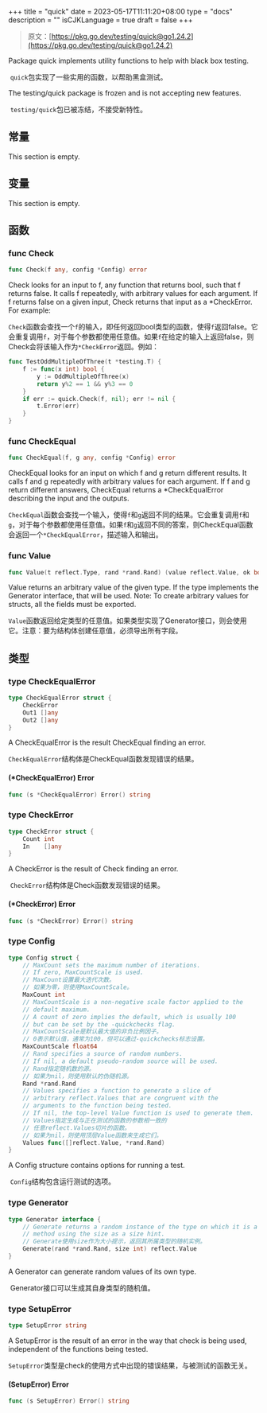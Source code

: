 +++
title = "quick"
date = 2023-05-17T11:11:20+08:00
type = "docs"
description = ""
isCJKLanguage = true
draft = false
+++
> 原文：[https://pkg.go.dev/testing/quick@go1.24.2](https://pkg.go.dev/testing/quick@go1.24.2)

Package quick implements utility functions to help with black box testing.

​	`quick`包实现了一些实用的函数，以帮助黑盒测试。

The testing/quick package is frozen and is not accepting new features.

​	`testing/quick`包已被冻结，不接受新特性。

## 常量 

This section is empty.

## 变量

This section is empty.

## 函数

### func Check 

``` go 
func Check(f any, config *Config) error
```

Check looks for an input to f, any function that returns bool, such that f returns false. It calls f repeatedly, with arbitrary values for each argument. If f returns false on a given input, Check returns that input as a *CheckError. For example:

​	`Check`函数会查找一个`f`的输入，即任何返回bool类型的函数，使得`f`返回false。它会重复调用`f`，对于每个参数都使用任意值。如果`f`在给定的输入上返回false，则Check会将该输入作为`*CheckError`返回。例如：

``` go 
func TestOddMultipleOfThree(t *testing.T) {
	f := func(x int) bool {
		y := OddMultipleOfThree(x)
		return y%2 == 1 && y%3 == 0
	}
	if err := quick.Check(f, nil); err != nil {
		t.Error(err)
	}
}
```

### func CheckEqual 

``` go 
func CheckEqual(f, g any, config *Config) error
```

CheckEqual looks for an input on which f and g return different results. It calls f and g repeatedly with arbitrary values for each argument. If f and g return different answers, CheckEqual returns a *CheckEqualError describing the input and the outputs.

​	`CheckEqual`函数会查找一个输入，使得`f`和`g`返回不同的结果。它会重复调用`f`和`g`，对于每个参数都使用任意值。如果`f`和`g`返回不同的答案，则CheckEqual函数会返回一个`*CheckEqualError`，描述输入和输出。

### func Value 

``` go 
func Value(t reflect.Type, rand *rand.Rand) (value reflect.Value, ok bool)
```

Value returns an arbitrary value of the given type. If the type implements the Generator interface, that will be used. Note: To create arbitrary values for structs, all the fields must be exported.

​	`Value`函数返回给定类型的任意值。如果类型实现了Generator接口，则会使用它。注意：要为结构体创建任意值，必须导出所有字段。

## 类型

### type CheckEqualError 

``` go 
type CheckEqualError struct {
	CheckError
	Out1 []any
	Out2 []any
}
```

A CheckEqualError is the result CheckEqual finding an error.

​	`CheckEqualError`结构体是CheckEqual函数发现错误的结果。

#### (*CheckEqualError) Error 

``` go 
func (s *CheckEqualError) Error() string
```

### type CheckError 

``` go 
type CheckError struct {
	Count int
	In    []any
}
```

A CheckError is the result of Check finding an error.

​	`CheckError`结构体是Check函数发现错误的结果。

#### (*CheckError) Error 

``` go 
func (s *CheckError) Error() string
```

### type Config 

``` go 
type Config struct {
    // MaxCount sets the maximum number of iterations.
	// If zero, MaxCountScale is used.
	// MaxCount设置最大迭代次数。
	// 如果为零，则使用MaxCountScale。
	MaxCount int
    // MaxCountScale is a non-negative scale factor applied to the
	// default maximum.
	// A count of zero implies the default, which is usually 100
	// but can be set by the -quickchecks flag.
	// MaxCountScale是默认最大值的非负比例因子。
	// 0表示默认值，通常为100，但可以通过-quickchecks标志设置。
	MaxCountScale float64
    // Rand specifies a source of random numbers.
	// If nil, a default pseudo-random source will be used.
	// Rand指定随机数的源。
	// 如果为nil，则使用默认的伪随机源。
	Rand *rand.Rand
    // Values specifies a function to generate a slice of
	// arbitrary reflect.Values that are congruent with the
	// arguments to the function being tested.
	// If nil, the top-level Value function is used to generate them.
	// Values指定生成与正在测试的函数的参数相一致的
    // 任意reflect.Values切片的函数。
	// 如果为nil，则使用顶层Value函数来生成它们。
	Values func([]reflect.Value, *rand.Rand)
}
```

A Config structure contains options for running a test.

​	`Config`结构包含运行测试的选项。

### type Generator 

``` go 
type Generator interface {
    // Generate returns a random instance of the type on which it is a
	// method using the size as a size hint.
	// Generate使用size作为大小提示，返回其所属类型的随机实例。
	Generate(rand *rand.Rand, size int) reflect.Value
}
```

A Generator can generate random values of its own type.

​	Generator接口可以生成其自身类型的随机值。

### type SetupError 

``` go 
type SetupError string
```

A SetupError is the result of an error in the way that check is being used, independent of the functions being tested.

​	`SetupError`类型是check的使用方式中出现的错误结果，与被测试的函数无关。

#### (SetupError) Error 

``` go 
func (s SetupError) Error() string
```